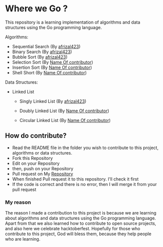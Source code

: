 # Where we Go ?
This repository is a learning implementation of algorithms and data structures using the Go programming language.

Algorithms:
- Sequential Search (By [afrizal423](https://github.com/afrizal423/))
- Binary Search (By [afrizal423](https://github.com/afrizal423/))
- Bubble Sort (By [afrizal423](https://github.com/afrizal423/))
- Selection Sort (By [Name Of contributor](https://github.com/))
- Insertion Sort (By [Name Of contributor](https://github.com/))
- Shell Short (By [Name Of contributor](https://github.com/))

Data Structures:
- Linked List
    - Singly Linked List (By [afrizal423](https://github.com/afrizal423/))
    - Doubly Linked List (By [Name Of contributor](https://github.com/))

    - Circular Linked List (By [Name Of contributor](https://github.com/))

## How do contribute?
- Read the README file in the folder you wish to contribute to this project, algorithms or data structures.
- Fork this Repository
- Edit on your Repository
- then, push on your Repository
- Pull request on My [Repository](https://github.com/afrizal423/where-we-Go)
- When finished Pull request it to this repository. I'll check it first
- If the code is correct and there is no error, then I will merge it from your pull request

### My reason
The reason I made a contribution to this project is because we are learning about algorithms and data structures using the Go programming language. Apart from that we also learned how to contribute to open source projects, and also here we celebrate hacktoberfest. Hopefully for those who contribute to this project, God will bless them, because they help people who are learning.